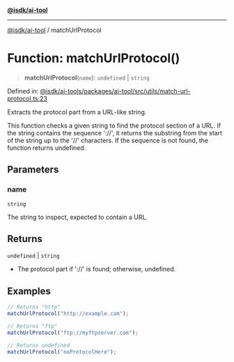 [**@isdk/ai-tool**](../README.md)

***

[@isdk/ai-tool](../globals.md) / matchUrlProtocol

# Function: matchUrlProtocol()

> **matchUrlProtocol**(`name`): `undefined` \| `string`

Defined in: [@isdk/ai-tools/packages/ai-tool/src/utils/match-url-protocol.ts:23](https://github.com/isdk/ai-tool.js/blob/d0765f898f217d97c57c6949502b4a7bef5dce5e/src/utils/match-url-protocol.ts#L23)

Extracts the protocol part from a URL-like string.

This function checks a given string to find the protocol section of a URL.
If the string contains the sequence '://', it returns the substring from the start of the string
up to the '//' characters. If the sequence is not found, the function returns undefined.

## Parameters

### name

`string`

The string to inspect, expected to contain a URL.

## Returns

`undefined` \| `string`

- The protocol part if '://' is found; otherwise, undefined.

## Examples

```ts
// Returns "http"
matchUrlProtocol("http://example.com");
```

```ts
// Returns "ftp"
matchUrlProtocol("ftp://myftpserver.com");
```

```ts
// Returns undefined
matchUrlProtocol("noProtocolHere");
```
